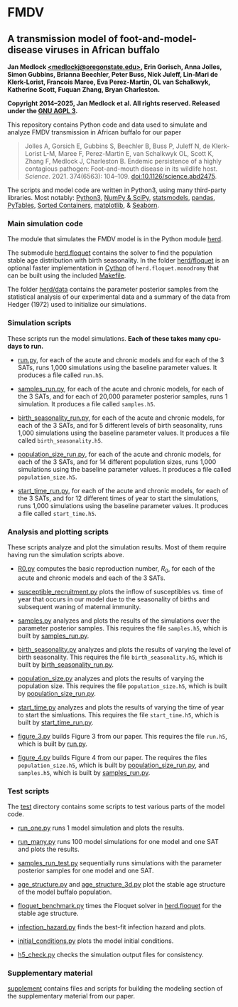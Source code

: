 # FMDV

## A transmission model of foot-and-model-disease viruses in African buffalo

**Jan Medlock [\<medlockj@oregonstate.edu\>](mailto:medlockj@oregonstate.edu),
Erin Gorisch, Anna Jolles, Simon Gubbins, Brianna Beechler,
Peter Buss, Nick Juleff, Lin-Mari de Klerk-Lorist, Francois Maree,
Eva Perez-Martin, OL van Schalkwyk, Katherine Scott, Fuquan Zhang,
Bryan Charleston.**

**Copyright 2014–2025, Jan Medlock et al.  All rights reserved.
Released under the [GNU AGPL 3](LICENSE).**

This repository contains Python code and data used to simulate and
analyze FMDV transmission in African buffalo for our paper
> Jolles A, Gorsich E, Gubbins S, Beechler B, Buss P, Juleff N,
> de Klerk-Lorist L-M, Maree F, Perez-Martin E, van Schalkwyk OL,
> Scott K, Zhang F, Medlock J, Charleston B.
> Endemic persistence of a highly contagious pathogen:
> Foot-and-mouth disease in its wildlife host.
> *Science*. 2021. 374(6563): 104–109.
> [doi:10.1126/science.abd2475](https://doi.org/10.1126/science.abd2475).

The scripts and model code are written in Python3, using many
third-party libraries.  Most notably:
[Python3](https://www.python.org/),
[NumPy & SciPy](https://www.scipy.org/),
[statsmodels](https://www.statsmodels.org/),
[pandas](https://pandas.pydata.org/),
[PyTables](https://www.pytables.org/),
[Sorted Containers](http://www.grantjenks.com/docs/sortedcontainers/),
[matplotlib](https://matplotlib.org/),
& [Seaborn](https://seaborn.pydata.org/).

### Main simulation code

The module that simulates the FMDV model is in the Python module
[herd](herd).

The submodule [herd.floquet](herd/floquet) contains the solver to find
the population stable age distribution with birth seasonality. In the
folder [herd/floquet](herd/floquet) is an optional faster
implementation in [Cython](https://cython.org/) of
`herd.floquet.monodromy` that can be built using the included
[Makefile](herd/floquet/Makefile).

The folder [herd/data](herd/data) contains the parameter
posterior samples from the statistical analysis of our experimental
data and a summary of the data from Hedger (1972) used to initialize
our simulations.

### Simulation scripts

These scripts run the model simulations. **Each of these takes many
cpu-days to run.**

* [run.py](run.py), for each of the acute and chronic models and for
  each of the 3 SATs, runs 1,000 simulations using the baseline
  parameter values. It produces a file called `run.h5`.

* [samples_run.py](samples_run.py), for each of the acute and chronic
  models, for each of the 3 SATs, and for each of 20,000 parameter
  posterior samples, runs 1 simulation. It produces a file called
  `samples.h5`.

* [birth_seasonality_run.py](birth_seasonality_run.py), for each of
  the acute and chronic models, for each of the 3 SATs, and for 5
  different levels of birth seasonality, runs 1,000 simulations using
  the baseline parameter values. It produces a file called
  `birth_seasonality.h5`.

* [population_size_run.py](population_size_run.py), for each of the
  acute and chronic models, for each of the 3 SATs, and for 14
  different population sizes, runs 1,000 simulations using the
  baseline parameter values. It produces a file called
  `population_size.h5`.

* [start_time_run.py](start_time_run.py), for each of the acute and
  chronic models, for each of the 3 SATs, and for 12 different times
  of year to start the simulations, runs 1,000 simulations using the
  baseline parameter values. It produces a file called
  `start_time.h5`.

### Analysis and plotting scripts

These scripts analyze and plot the simulation results. Most of them
require having run the simulation scripts above.

* [R0.py](R0.py) computes the basic reproduction number,
  *R*<sub>0</sub>, for each of the acute and chronic models and each
  of the 3 SATs.

* [susceptible_recruitment.py](susceptible_recruitment.py) plots the
  inflow of susceptibles vs. time of year that occurs in our model due
  to the seasonality of births and subsequent waning of maternal
  immunity.

* [samples.py](samples.py) analyzes and plots the results of the
  simulations over the parameter posterior samples. This requires the
  file `samples.h5`, which is built by
  [samples_run.py](samples_run.py).

* [birth_seasonality.py](birth_seasonality.py) analyzes and plots the
  results of varying the level of birth seasonality. This requires the
  file `birth_seasonality.h5`, which is built by
  [birth_seasonality_run.py](birth_seasonality_run.py).

* [population_size.py](population_size.py) analyzes and plots the
  results of varying the population size. This requires the file
  `population_size.h5`, which is built by
  [population_size_run.py](population_size_run.py).

* [start_time.py](start_time.py) analyzes and plots the results of
  varying the time of year to start the simluations. This requires the
  file `start_time.h5`, which is built by
  [start_time_run.py](start_time_run.py).

* [figure_3.py](figure_3.py) builds Figure 3 from our paper. This
  requires the file `run.h5`, which is built by [run.py](run.py).

* [figure_4.py](figure_4.py) builds Figure 4 from our paper. The
  requires the files `population_size.h5`, which is built by
  [population_size_run.py](population_size_run.py), and `samples.h5`,
  which is built by [samples_run.py](samples_run.py).

### Test scripts

The [test](test) directory contains some scripts to test various parts
of the model code.

* [run_one.py](test/run_one.py) runs 1 model simulation and plots the
  results.

* [run_many.py](test/run_many.py) runs 100 model simulations for one
  model and one SAT and plots the results.

* [samples_run_test.py](test/samples_run_test.py) sequentially runs
  simulations with the parameter posterior samples for one model and
  one SAT.

* [age_structure.py](test/age_structure.py) and
  [age_structure_3d.py](test/age_structure_3d.py) plot the stable age
  structure of the model buffalo population.

* [floquet_benchmark.py](test/benchmark.py) times the Floquet solver
  in [herd.floquet](herd/floquet) for the stable age structure.

* [infection_hazard.py](test/find_infection_hazard.py) finds the
  best-fit infection hazard and plots.

* [initial_conditions.py](test/initial_conditions.py) plots the model
  initial conditions.

* [h5_check.py](test/h5_check.py) checks the simulation output files for
  consistency.

### Supplementary material

[supplement](supplement) contains files and scripts for building the
modeling section of the supplementary material from our paper.
